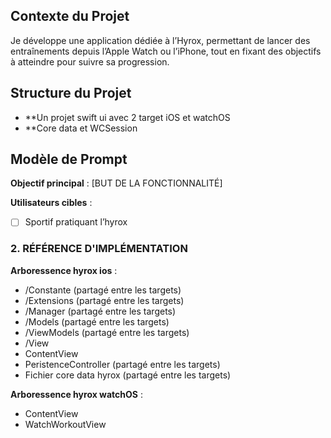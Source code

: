 ## Contexte du Projet
Je développe une application dédiée à l’Hyrox, permettant de lancer des entraînements depuis l’Apple Watch ou l’iPhone, tout en fixant des objectifs à atteindre pour suivre sa progression.

## Structure du Projet
- **Un projet swift ui avec 2 target iOS et watchOS
- **Core data et WCSession

## Modèle de Prompt

**Objectif principal** : [BUT DE LA FONCTIONNALITÉ]

**Utilisateurs cibles** :
- [ ] Sportif pratiquant l’hyrox

### 2. RÉFÉRENCE D'IMPLÉMENTATION

**Arboressence hyrox ios** :
- /Constante (partagé entre les targets)
- /Extensions (partagé entre les targets)
- /Manager (partagé entre les targets)
- /Models (partagé entre les targets)
- /ViewModels (partagé entre les targets)
- /View
- ContentView
- PeristenceController (partagé entre les targets)
- Fichier core data hyrox (partagé entre les targets)

**Arboressence hyrox watchOS** :
- ContentView
- WatchWorkoutView
```
